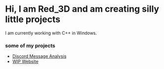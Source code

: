 # Hi, I am Red_3D and am creating silly little projects

I am currently working with C++ in Windows.

### some of my projects
* [Discord Message Analysis](https://github.com/Red-3D/Discord-message-analysis)
* [WIP Website](https://red-3d.github.io/)

